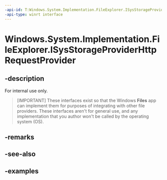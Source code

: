 ```yaml
---
-api-id: T:Windows.System.Implementation.FileExplorer.ISysStorageProviderHttpRequestProvider
-api-type: winrt interface
---
```


# Windows.System.Implementation.FileExplorer.ISysStorageProviderHttpRequestProvider

<!--
public interface ISysStorageProviderHttpRequestProvider
-->

## -description

For internal use only.

> [IMPORTANT]
> These interfaces exist so that the Windows **Files** app can implement them for purposes of integrating with other file providers. These interfaces aren't for general use, and any implementation that you author won't be called by the operating system (OS).

## -remarks

## -see-also

## -examples